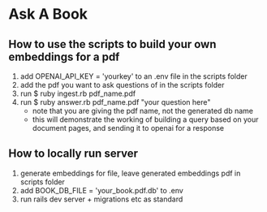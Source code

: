 # Ask A Book

## How to use the scripts to build your own embeddings for a pdf

1. add OPENAI_API_KEY = 'yourkey' to an .env file in the scripts folder
2. add the pdf you want to ask questions of in the scripts folder
3. run $ ruby ingest.rb pdf_name.pdf
4. run $ ruby answer.rb pdf_name.pdf "your question here"
    - note that you are giving the pdf name, not the generated db name
    - this will demonstrate the working of building a query based on your document pages, and sending it to openai for a response

## How to locally run server
1. generate embeddings for file, leave generated embeddings pdf in scripts folder
2. add BOOK_DB_FILE = 'your_book.pdf.db' to .env
3. run rails dev server + migrations etc as standard
